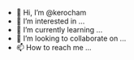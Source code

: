 - 👋 Hi, I’m @kerocham
- 👀 I’m interested in ...
- 🌱 I’m currently learning ...
- 💞️ I’m looking to collaborate on ...
- 📫 How to reach me ...

<!---
kerocham/kerocham is a ✨ special ✨ repository because its `README.md` (this file) appears on your GitHub profile.
You can click the Preview link to take a look at your changes.
--->
